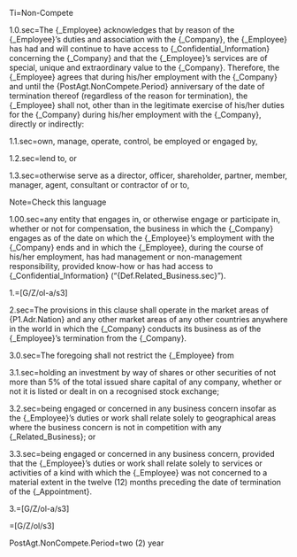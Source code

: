 Ti=Non-Compete

1.0.sec=The {_Employee} acknowledges that by reason of the {_Employee}’s duties and association with the {_Company}, the {_Employee} has had and will continue to have access to {_Confidential_Information} concerning the {_Company} and that the {_Employee}’s services are of special, unique and extraordinary value to the {_Company}. Therefore, the {_Employee} agrees that during his/her employment with the {_Company} and until the {PostAgt.NonCompete.Period} anniversary of the date of termination thereof (regardless of the reason for termination), the {_Employee} shall not, other than in the legitimate exercise of his/her duties for the {_Company} during his/her employment with the {_Company}, directly or indirectly:

1.1.sec=own, manage, operate, control, be employed or engaged by,

1.2.sec=lend to, or

1.3.sec=otherwise serve as a director, officer, shareholder, partner, member, manager, agent, consultant or contractor of or to,

Note=Check this language

1.00.sec=any entity that engages in, or otherwise engage or participate in, whether or not for compensation, the business in which the {_Company} engages as of the date on which the {_Employee}’s employment with the {_Company} ends and in which the {_Employee}, during the course of his/her employment, has had management or non-management responsibility, provided know-how or has had access to {_Confidential_Information} (“{Def.Related_Business.sec}”).

1.=[G/Z/ol-a/s3]

2.sec=The provisions in this clause shall operate in the market areas of {P1.Adr.Nation} and any other market areas of any other countries anywhere in the world in which the {_Company} conducts its business as of the {_Employee}’s termination from the {_Company}.

3.0.sec=The foregoing shall not restrict the {_Employee} from

3.1.sec=holding an investment by way of shares or other securities of not more than 5% of the total issued share capital of any company, whether or not it is listed or dealt in on a recognised stock exchange;

3.2.sec=being engaged or concerned in any business concern insofar as the {_Employee}’s duties or work shall relate solely to geographical areas where the business concern is not in competition with any {_Related_Business}; or

3.3.sec=being engaged or concerned in any business concern, provided that the {_Employee}’s duties or work shall relate solely to services or activities of a kind with which the {_Employee} was not concerned to a material extent in the twelve (12) months preceding the date of termination of the {_Appointment}.

3.=[G/Z/ol-a/s3]

=[G/Z/ol/s3]

PostAgt.NonCompete.Period=two (2) year

